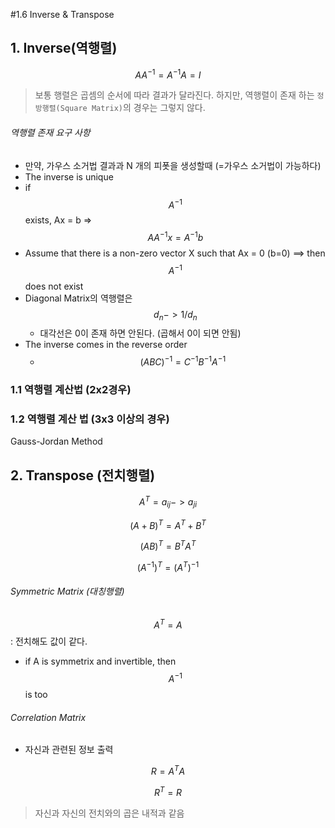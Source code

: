 #1.6 Inverse & Transpose 

## 1. Inverse(역행렬)

$$ AA^{-1} = A^{-1}A = I $$ 

> 보통 행렬은 곱셈의 순서에 따라 결과가 달라진다. 하지만, 역행렬이 존재 하는 `정방행렬(Square Matrix)`의 경우는 그렇지 않다. 

###### 역행렬 존재 요구 사항 
- 만약, 가우스 소거법 결과과 N 개의 피폿을 생성할때 (=가우스 소거법이 가능하다)
- The inverse is unique
- if $$ A^{-1} $$ exists, Ax = b => $$AA^{-1}x = A^{-1}b $$
- Assume that there is a non-zero vector X such that Ax = 0 (b=0) ==> then $$ A^{-1} $$ does not exist 
- Diagonal Matrix의 역행렬은 $$ d_n -> 1/d_n $$
    - 대각선은 0이 존재 하면 안된다. (곱해서 0이 되면 안됨)
- The inverse comes in the reverse order
    - $$ (ABC)^{-1} = C^{-1}B^{-1}A^{-1}  $$

### 1.1 역행렬 계산법 (2x2경우)

### 1.2 역행렬 계산 법 (3x3 이상의 경우)
Gauss-Jordan Method 



## 2. Transpose (전치행렬)
$$  A^T = a_{ij} -> a_{ji} $$

$$ (A+B)^T = A^T + B^T$$

$$ (AB)^T = B^TA^T$$

$$(A^{-1})^T = (A^T)^{-1} $$



###### Symmetric Matrix (대칭행렬)
$$ A^T = A $$ : 전치해도 값이 같다. 

- if A is symmetrix and invertible, then $$ A^{-1}$$ is too 


###### Correlation Matrix 
- 자신과 관련된 정보 출력 

$$ R = A^TA$$

$$ R^T = R $$

> 자신과 자신의 전치와의 곱은 내적과 같음 